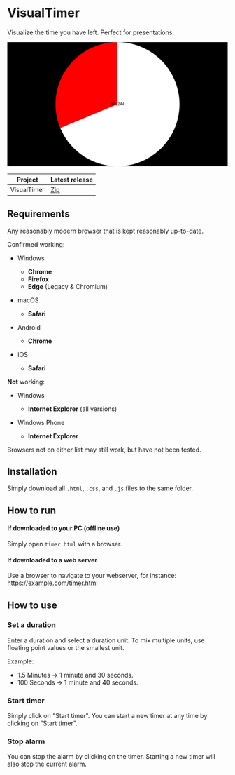 # VisualTimer
Visualize the time you have left. Perfect for presentations.

![Screenshot][screen]

| Project       | Latest release |
| ------------- | -------------- |
| VisualTimer   | [Zip][release] |

## Requirements
Any reasonably modern browser that is kept reasonably up-to-date.

Confirmed working:

- Windows
  - **Chrome**
  - **Firefox**
  - **Edge** (Legacy & Chromium)

- macOS
  - **Safari**

- Android
  - **Chrome**

- iOS
  - **Safari**

**Not** working:
- Windows
  - **Internet Explorer** (all versions)

- Windows Phone
  - **Internet Explorer**

Browsers not on either list may still work, but have not been tested.

## Installation
Simply download all `.html`, `.css`, and `.js` files to the same folder.

## How to run
#### If downloaded to your PC (offline use)
Simply open `timer.html` with a browser.

#### If downloaded to a web server
Use a browser to navigate to your webserver, for instance: https://example.com/timer.html

## How to use
### Set a duration
Enter a duration and select a duration unit. To mix multiple units, use floating point values or the smallest unit.

Example:
- 1.5 Minutes -> 1 minute and 30 seconds.
- 100 Seconds -> 1 minute and 40 seconds.

### Start timer
Simply click on "Start timer". You can start a new timer at any time by clicking on "Start timer".

### Stop alarm
You can stop the alarm by clicking on the timer. Starting a new timer will also stop the current alarm.


  [screen]: screenshot.png
  [release]: https://github.com/Nolonar/VisualTimer/releases/latest/download/VisualTimer.zip
